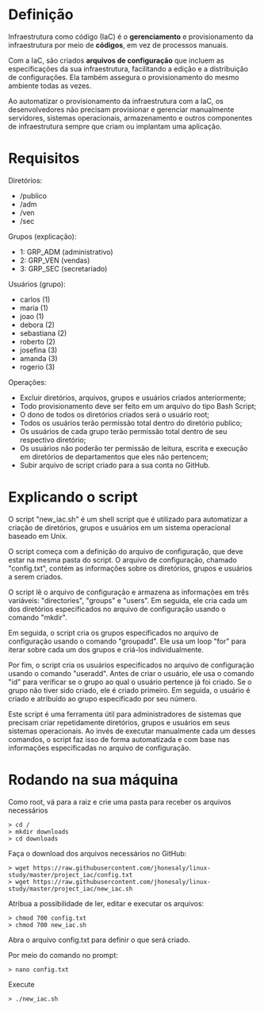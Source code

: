 # Definição

Infraestrutura como código (IaC) é o **gerenciamento** e provisionamento da infraestrutura por meio de **códigos**, em vez de processos manuais.

Com a IaC, são criados **arquivos de configuração** que incluem as especificações da sua infraestrutura, facilitando a edição e a distribuição de configurações. Ela também assegura o provisionamento do mesmo ambiente todas as vezes. 

Ao automatizar o provisionamento da infraestrutura com a IaC, os desenvolvedores não precisam provisionar e gerenciar manualmente servidores, sistemas operacionais, armazenamento e outros componentes de infraestrutura sempre que criam ou implantam uma aplicação.

# Requisitos

Diretórios:

- /publico
- /adm
- /ven
- /sec

Grupos (explicação):

- 1: GRP_ADM (administrativo)
- 2: GRP_VEN (vendas)
- 3: GRP_SEC (secretariado)

Usuários (grupo):

- carlos (1)
- maria (1)
- joao (1)
- debora (2)
- sebastiana (2)
- roberto (2)
- josefina (3)
- amanda (3)
- rogerio (3)

Operações:

- Excluir diretórios, arquivos, grupos e usuários criados anteriormente;
- Todo provisionamento deve ser feito em um arquivo do tipo Bash Script;
- O dono de todos os diretórios criados será o usuário root;
- Todos os usuários terão permissão total dentro do diretório publico;
- Os usuários de cada grupo terão permissão total dentro de seu respectivo diretório;
- Os usuários não poderão ter permissão de leitura, escrita e execução em diretórios de departamentos que eles não pertencem;
- Subir arquivo de script criado para a sua conta no GitHub.

# Explicando o script

O script "new_iac.sh" é um shell script que é utilizado para automatizar a criação de diretórios, grupos e usuários em um sistema operacional baseado em Unix.

O script começa com a definição do arquivo de configuração, que deve estar na mesma pasta do script. O arquivo de configuração, chamado "config.txt", contém as informações sobre os diretórios, grupos e usuários a serem criados.

O script lê o arquivo de configuração e armazena as informações em três variáveis: "directories", "groups" e "users". Em seguida, ele cria cada um dos diretórios especificados no arquivo de configuração usando o comando "mkdir".

Em seguida, o script cria os grupos especificados no arquivo de configuração usando o comando "groupadd". Ele usa um loop "for" para iterar sobre cada um dos grupos e criá-los individualmente.

Por fim, o script cria os usuários especificados no arquivo de configuração usando o comando "useradd". Antes de criar o usuário, ele usa o comando "id" para verificar se o grupo ao qual o usuário pertence já foi criado. Se o grupo não tiver sido criado, ele é criado primeiro. Em seguida, o usuário é criado e atribuído ao grupo especificado por seu número.

Este script é uma ferramenta útil para administradores de sistemas que precisam criar repetidamente diretórios, grupos e usuários em seus sistemas operacionais. Ao invés de executar manualmente cada um desses comandos, o script faz isso de forma automatizada e com base nas informações especificadas no arquivo de configuração.

# Rodando na sua máquina

Como root, vá para a raiz e crie uma pasta para receber os arquivos necessários

    > cd /
    > mkdir downloads
    > cd downloads

Faça o download dos arquivos necessários no GitHub:

    > wget https://raw.githubusercontent.com/jhonesaly/linux-study/master/project_iac/config.txt
    > wget https://raw.githubusercontent.com/jhonesaly/linux-study/master/project_iac/new_iac.sh

Atribua a possibilidade de ler, editar e executar os arquivos:

    > chmod 700 config.txt
    > chmod 700 new_iac.sh

Abra o arquivo config.txt para definir o que será criado.
 
Por meio do comando no prompt:

    > nano config.txt

Execute 

    > ./new_iac.sh
